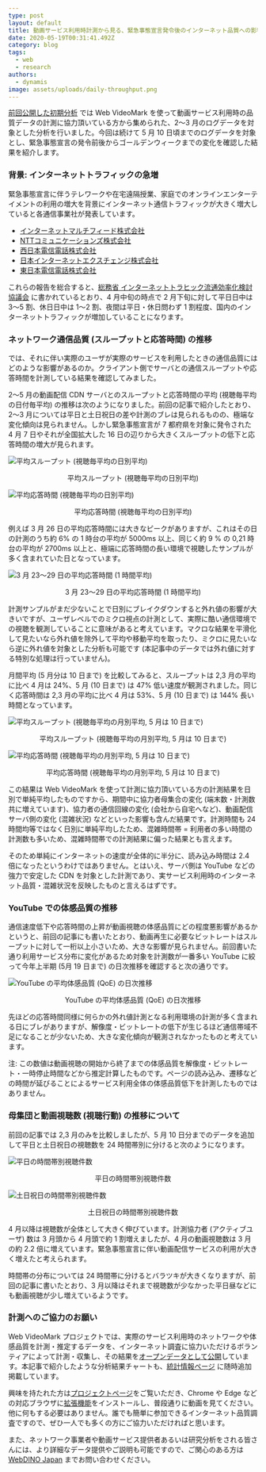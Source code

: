 ```yaml
---
type: post
layout: default
title: 動画サービス利用時計測から見る、緊急事態宣言発令後のインターネット品質への影響
date: 2020-05-19T00:31:41.492Z
category: blog
tags:
  - web
  - research
authors:
  - dynamis
image: assets/uploads/daily-throughput.png
---
```

[前回公開した初期分析](https://www.webdino.org/updates/blog/202004250122/) では Web VideoMark を使って動画サービス利用時の品質データの計測に協力頂いている方から集められた、2〜3 月のログデータを対象とした分析を行いました。今回は続けて 5 月 10 日頃までのログデータを対象とし、緊急事態宣言の発令前後からゴールデンウィークまでの変化を確認した結果を紹介します。

### 背景: インターネットトラフィックの急増

緊急事態宣言に伴うテレワークや在宅遠隔授業、家庭でのオンラインエンターテイメントの利用の増大を背景にインターネット通信トラフィックが大きく増大していると各通信事業社が発表しています。

* [インターネットマルチフィード株式会社](https://www.jpnap.net/)
* [NTTコミュニケーションズ株式会社](https://www.ntt.com/about-us/covid-19/traffic/)
* [西日本電信電話株式会社](https://www.ntt.co.jp/topics/important/covid19_west.html)
* [日本インターネットエクスチェンジ株式会社](https://www.jpix.ad.jp/jp/technical_traffic.php)
* [東日本電信電話株式会社](https://www.ntt-east.co.jp/aboutus/COVID-19.html#traffic)

これらの報告を総合すると、[総務省 インターネットトラヒック流通効率化検討協議会](https://www.soumu.go.jp/menu_seisaku/ictseisaku/conect/) に書かれているとおり、4 月中旬の時点で 2 月下旬に対して平日日中は 3〜5 割、休日日中は 1〜2 割、夜間は平日・休日問わず 1 割程度、国内のインターネットトラフィックが増加していることになります。

### ネットワーク通信品質 (スループットと応答時間) の推移

では、それに伴い実際のユーザが実際のサービスを利用したときの通信品質にはどのような影響があるのか。クライアント側でサーバとの通信スループットや応答時間を計測している結果を確認してみました。

2〜5 月の動画配信 CDN サーバとのスループットと応答時間の平均 (視聴毎平均の日付毎平均) の推移は次のようになりました。前回の記事で紹介したとおり、2〜3 月については平日と土日祝日の差や計測のブレは見られるものの、極端な変化傾向は見られません。しかし緊急事態宣言が 7 都府県を対象に発令された 4 月 7 日やそれが全国拡大した 16 日の辺りから大きくスループットの低下と応答時間の増大が見られます。

![平均スループット (視聴毎平均の日別平均)](assets/uploads/daily-throughput.png "平均スループット (視聴毎平均の日別平均)")

<div class=caption>
  平均スループット (視聴毎平均の日別平均)
</div>

![平均応答時間 (視聴毎平均の日別平均)](assets/uploads/daily-rtt.png "平均応答時間 (視聴毎平均の日別平均)")

<div class=caption>
  平均応答時間 (視聴毎平均の日別平均)
</div>

例えば 3 月 26 日の平均応答時間には大きなピークがありますが、これはその日の計測のうち約 6% の 1 時台の平均が 5000ms 以上、同じく約 9 % の 0,21 時台の平均が 2700ms 以上と、極端に応答時間の長い環境で視聴したサンプルが多く含まれていた日となっています。

![3 月 23〜29 日の平均応答時間 (1 時間平均)](assets/uploads/mar26-hourly-rtt.png "3 月 23〜29 日の平均応答時間 (1 時間平均)")

<div class=caption>
   3 月 23〜29 日の平均応答時間 (1 時間平均)
</div>

計測サンプルがまだ少ないことで日別にブレイクダウンすると外れ値の影響が大きいですが、ユーザレベルでのミクロ視点の計測として、実際に酷い通信環境での視聴を観測していることに意味があると考えています。マクロな結果を平滑化して見たいなら外れ値を除外して平均や移動平均を取ったり、ミクロに見たいなら逆に外れ値を対象とした分析も可能です (本記事中のデータでは外れ値に対する特別な処理は行っていません)。

月間平均 (5 月分は 10 日まで) を比較してみると、スループットは 2,3 月の平均に比べ 4 月は 24%、5 月 (10 日まで) は 47% 低い速度が観測されました。同じく応答時間は 2,3 月の平均に比べ 4 月は 53%、5 月 (10 日まで) は 144% 長い時間となっています。

![平均スループット (視聴毎平均の月別平均, 5 月は 10 日まで)](assets/uploads/monthly-throughput.png "平均スループット (視聴毎平均の月別平均, 5 月は 10 日まで)")

<div class=caption>
   平均スループット (視聴毎平均の月別平均, 5 月は 10 日まで)
</div>

![平均応答時間 (視聴毎平均の月別平均, 5 月は 10 日まで)](assets/uploads/monthly-rtt.png "平均応答時間 (視聴毎平均の月別平均, 5 月は 10 日まで)")

<div class=caption>
   平均応答時間 (視聴毎平均の月別平均, 5 月は 10 日まで)
</div>

この結果は Web VideoMark を使って計測に協力頂いている方の計測結果を日別で単純平均したものですから、期間中に協力者母集合の変化 (端末数・計測数共に増えています)、協力者の通信回線の変化 (会社から自宅へなど)、動画配信サーバ側の変化 (混雑状況) などといった影響も含んだ結果です。計測時間も 24 時間均等ではなく日別に単純平均したため、混雑時間帯 = 利用者の多い時間の計測数も多いため、混雑時間帯での計測結果に偏った結果とも言えます。

そのため単純にインターネットの速度が全体的に半分に、読み込み時間は 2.4 倍になったというわけではありません。とはいえ、サーバ側は YouTube などの強力で安定した CDN を対象とした計測であり、実サービス利用時のインターネット品質・混雑状況を反映したものと言えるはずです。

### YouTube での体感品質の推移

通信速度低下や応答時間の上昇が動画視聴の体感品質にどの程度悪影響があるかというと、前回の記事にも書いたとおり、動画再生に必要なビットレートはスループットに対して一桁以上小さいため、大きな影響が見られません。前回書いた通り利用サービス分布に変化があるため対象を計測数が一番多い YouTube に絞って今年上半期 (5月 19 日まで) の日次推移を確認すると次の通りです。

![YouTube の平均体感品質 (QoE) の日次推移](assets/uploads/youtube-qoe.png "YouTube の平均体感品質 (QoE) の日次推移")

<div class=caption>
   YouTube の平均体感品質 (QoE) の日次推移
</div>

先ほどの応答時間同様に何らかの外れ値計測となる利用環境の計測が多く含まれる日にブレがありますが、解像度・ビットレートの低下が生じるほど通信帯域不足になることが少ないため、大きな変化傾向が観測されなかったものと考えています。

注: この数値は動画視聴の開始から終了までの体感品質を解像度・ビットレート・一時停止時間などから推定計算したものです。ページの読み込み、遷移などの時間が延びることによるサービス利用全体の体感品質低下を計測したものではありません。

### 母集団と動画視聴数 (視聴行動) の推移について

前回の記事では 2,3 月のみを比較しましたが、5 月 10 日分までのデータを追加して平日と土日祝日の視聴数を 24 時間帯別に分けると次のようになります。

![平日の時間帯別視聴件数](assets/uploads/viewing-weekdays.png "平日の時間帯別視聴件数")

<div class=caption>
  平日の時間帯別視聴件数
</div>

![土日祝日の時間帯別視聴件数](assets/uploads/viewing-holidays.png "土日祝日の時間帯別視聴件数")

<div class=caption>
  土日祝日の時間帯別視聴件数
</div>

4 月以降は視聴数が全体として大きく伸びています。計測協力者 (アクティブユーザ) 数は 3 月頭から 4 月頭で約 1 割増えましたが、4 月の動画視聴数は 3 月の約 2.2 倍に増えています。緊急事態宣言に伴い動画配信サービスの利用が大きく増えたと考えられます。

時間帯の分布については 24 時間帯に分けるとバラツキが大きくなりますが、前回の記事に書いたとおり、3 月以降はそれまで視聴数が少なかった平日昼などにも動画視聴が少し増えているようです。

### 計測へのご協力のお願い

Web VideoMark プロジェクトでは、実際のサービス利用時のネットワークや体感品質を計測・推定するデータを、インターネット調査に協力いただけるボランティアによって計測・収集し、その結果を[オープンデータとして公開](https://vm.webdino.org/opendata)しています。本記事で紹介したような分析結果チャートも、[統計情報ページ](https://vm.webdino.org/stats) に随時追加掲載しています。

興味を持たれた方は[プロジェクトページ](http://vm.webdino.org/)をご覧いただき、Chrome や Edge などの対応ブラウザに[拡張機能](https://vm.webdino.org/chromeextension)をインストールし、普段通りに動画を見てください。他に何もする必要はありません。誰でも簡単に参加できるインターネット品質調査ですので、ぜひ一人でも多くの方にご協力いただければと思います。

また、ネットワーク事業者や動画サービス提供者あるいは研究分析をされる皆さんには、より詳細なデータ提供やご説明も可能ですので、ご関心のある方は [WebDINO Japan](https://www.webdino.org/contact/) までお問い合わせください。

<style>
.caption {
  text-align: center;
}
.note {
  font-size: 80%;
  padding-left: 2rem;
}
</style>